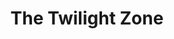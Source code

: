 ---
layout: other-video
permalink: /the-twilight-zone
title: The Twilight Zone
video_number: 20
release_date: 1994-01-01
description: 
cast: 
video_info:
  - 
video_available: false
medium: live action
old_cm_description: |
  Self made nighmarish sequence which shows me wandering about my house encountering bizarre apparitions at every turn. Bares no relation to the classic TV series, but uses the music. This is the first movie in which I added music after the video was shot. I played the movie with my camera pointing toward the TV screen and re-recorded it while my tape player played the music next to the camera.
james_old_star_rating: 2
james_old_number_rating: 6
---